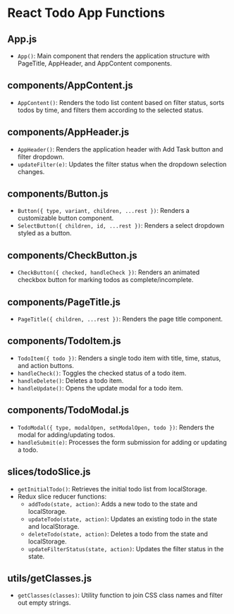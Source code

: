 # React Todo App Functions

## App.js

- `App()`: Main component that renders the application structure with PageTitle, AppHeader, and AppContent components.

## components/AppContent.js

- `AppContent()`: Renders the todo list content based on filter status, sorts todos by time, and filters them according to the selected status.

## components/AppHeader.js

- `AppHeader()`: Renders the application header with Add Task button and filter dropdown.
- `updateFilter(e)`: Updates the filter status when the dropdown selection changes.

## components/Button.js

- `Button({ type, variant, children, ...rest })`: Renders a customizable button component.
- `SelectButton({ children, id, ...rest })`: Renders a select dropdown styled as a button.

## components/CheckButton.js

- `CheckButton({ checked, handleCheck })`: Renders an animated checkbox button for marking todos as complete/incomplete.

## components/PageTitle.js

- `PageTitle({ children, ...rest })`: Renders the page title component.

## components/TodoItem.js

- `TodoItem({ todo })`: Renders a single todo item with title, time, status, and action buttons.
- `handleCheck()`: Toggles the checked status of a todo item.
- `handleDelete()`: Deletes a todo item.
- `handleUpdate()`: Opens the update modal for a todo item.

## components/TodoModal.js

- `TodoModal({ type, modalOpen, setModalOpen, todo })`: Renders the modal for adding/updating todos.
- `handleSubmit(e)`: Processes the form submission for adding or updating a todo.

## slices/todoSlice.js

- `getInitialTodo()`: Retrieves the initial todo list from localStorage.
- Redux slice reducer functions:
  - `addTodo(state, action)`: Adds a new todo to the state and localStorage.
  - `updateTodo(state, action)`: Updates an existing todo in the state and localStorage.
  - `deleteTodo(state, action)`: Deletes a todo from the state and localStorage.
  - `updateFilterStatus(state, action)`: Updates the filter status in the state.

## utils/getClasses.js

- `getClasses(classes)`: Utility function to join CSS class names and filter out empty strings.
